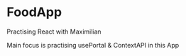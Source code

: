 # FoodApp
Practising React with Maximilian

Main focus is practising usePortal & ContextAPI in this App
